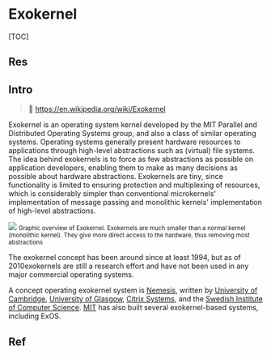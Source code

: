 # Exokernel

[TOC]



## Res


## Intro
> 🔗 https://en.wikipedia.org/wiki/Exokernel

Exokernel is an operating system kernel developed by the MIT Parallel and Distributed Operating Systems group, and also a class of similar operating systems.
Operating systems generally present hardware resources to applications through high-level abstractions such as (virtual) file systems. The idea behind exokernels is to force as few abstractions as possible on application developers, enabling them to make as many decisions as possible about hardware abstractions. Exokernels are tiny, since functionality is limited to ensuring protection and multiplexing of resources, which is considerably simpler than conventional microkernels' implementation of message passing and monolithic kernels' implementation of high-level abstractions.

![](../../../../../Assets/Pics/Screenshot%202024-02-20%20at%2010.05.28AM.png)
<small>Graphic overview of Exokernel. Exokernels are much smaller than a normal kernel (monolithic kernel). They give more direct access to the hardware, thus removing most abstractions</small>

The exokernel concept has been around since at least 1994, but as of 2010exokernels are still a research effort and have not been used in any major commercial operating systems.

A concept operating exokernel system is [Nemesis](https://en.wikipedia.org/wiki/Nemesis_(operating_system) "Nemesis (operating system)"), written by [University of Cambridge](https://en.wikipedia.org/wiki/University_of_Cambridge "University of Cambridge"), [University of Glasgow](https://en.wikipedia.org/wiki/University_of_Glasgow "University of Glasgow"), [Citrix Systems](https://en.wikipedia.org/wiki/Citrix_Systems "Citrix Systems"), and the [Swedish Institute of Computer Science](https://en.wikipedia.org/wiki/Swedish_Institute_of_Computer_Science "Swedish Institute of Computer Science"). [MIT](https://en.wikipedia.org/wiki/Massachusetts_Institute_of_Technology "Massachusetts Institute of Technology") has also built several exokernel-based systems, including ExOS.



## Ref


